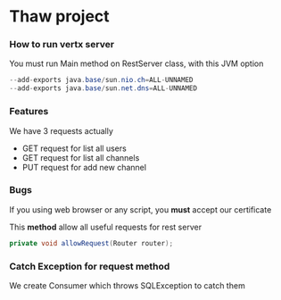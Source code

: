 # Thaw project


### How to run vertx server

You must run Main method on RestServer class, with this JVM option

```java
--add-exports java.base/sun.nio.ch=ALL-UNNAMED
--add-exports java.base/sun.net.dns=ALL-UNNAMED
```

### Features

We have 3 requests actually <br>
* GET request for list all users <br>
* GET request for list all channels <br>
* PUT request for add new channel

### Bugs

If you using web browser or any script, you __must__ accept our certificate

This __method__ allow all useful requests for rest server
```java
private void allowRequest(Router router);
```

### Catch Exception for request method
We create Consumer which throws SQLException to catch them
